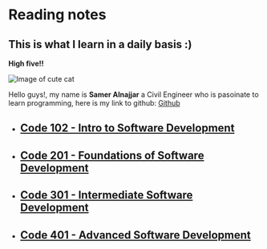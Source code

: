 # Reading notes

## This is what I learn in a daily basis :)

  **High five!!**
    
  ![Image of cute cat](https://pbs.twimg.com/profile_images/1089487574492680192/gjaa3FKV_400x400.jpg)
                

      
  Hello guys!, my name is **Samer Alnajjar** a Civil Engineer who is pasoinate to learn programming,
  here is my link to github: [Github](https://github.com/Samer-Alnajjar)
  

  - ## [Code 102 - Intro to Software Development](https://github.com/Samer-Alnajjar/reading-notes/tree/main/Class102)
  - ## [Code 201 - Foundations of Software Development](https://github.com/Samer-Alnajjar/reading-notes/tree/main/Class201)
  - ## [Code 301 - Intermediate Software Development](https://github.com/Samer-Alnajjar/reading-notes)
  - ## [Code 401 - Advanced Software Development](https://github.com/Samer-Alnajjar/reading-notes)